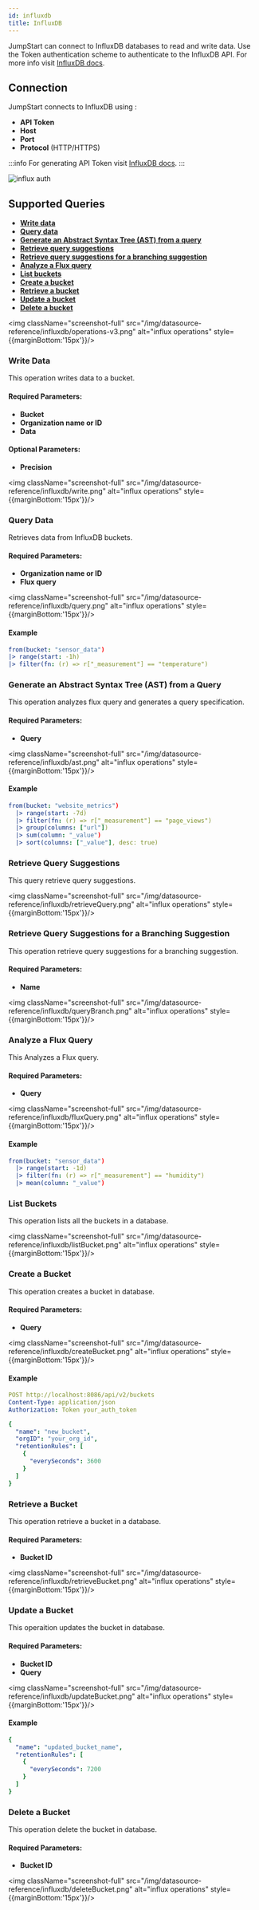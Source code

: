 ```yaml
---
id: influxdb
title: InfluxDB
---
```


JumpStart can connect to InfluxDB databases to read and write data. Use the Token authentication scheme to authenticate to the InfluxDB API. For more info visit [InfluxDB docs](https://docs.influxdata.com/).

<div style={{paddingTop:'24px'}}>

## Connection

JumpStart connects to InfluxDB using :

- **API Token**
- **Host**
- **Port**
- **Protocol** (HTTP/HTTPS)

:::info
For generating API Token visit [InfluxDB docs](https://docs.influxdata.com/influxdb/cloud/security/tokens/create-token/).
:::

<div style={{textAlign: 'center'}}>

<img className="screenshot-full" src="/img/datasource-reference/influxdb/influxauth-v3.png" alt="influx auth" />

</div>

</div>

<div style={{paddingTop:'24px'}}>

## Supported Queries

- **[Write data](#write-data)**
- **[Query data](#query-data)**
- **[Generate an Abstract Syntax Tree (AST) from a query](#generate-an-abstract-syntax-tree-ast-from-a-query)**
- **[Retrieve query suggestions](#retrieve-query-suggestions)**
- **[Retrieve query suggestions for a branching suggestion](#retrieve-query-suggestions-for-a-branching-suggestion)**
- **[Analyze a Flux query](#analyze-a-flux-query)**
- **[List buckets](#list-buckets)**
- **[Create a bucket](#create-a-bucket)**
- **[Retrieve a bucket](#retrieve-a-bucket)**
- **[Update a bucket](#update-a-bucket)**
- **[Delete a bucket](#delete-a-bucket)**


<img className="screenshot-full" src="/img/datasource-reference/influxdb/operations-v3.png" alt="influx operations" style={{marginBottom:'15px'}}/>


### Write Data 

This operation writes data to a bucket.

#### Required Parameters:

- **Bucket**
- **Organization name or ID**
- **Data**

#### Optional Parameters: 

- **Precision**

<img className="screenshot-full" src="/img/datasource-reference/influxdb/write.png" alt="influx operations" style={{marginBottom:'15px'}}/>

### Query Data

Retrieves data from InfluxDB buckets.

#### Required Parameters:
- **Organization name or ID**
- **Flux query**

<img className="screenshot-full" src="/img/datasource-reference/influxdb/query.png" alt="influx operations" style={{marginBottom:'15px'}}/>

#### Example

```yaml
from(bucket: "sensor_data") 
|> range(start: -1h) 
|> filter(fn: (r) => r["_measurement"] == "temperature")
```

### Generate an Abstract Syntax Tree (AST) from a Query

This operation analyzes flux query and generates a query specification.

#### Required Parameters: 

- **Query**

<img className="screenshot-full" src="/img/datasource-reference/influxdb/ast.png" alt="influx operations" style={{marginBottom:'15px'}}/>

#### Example

```yaml
from(bucket: "website_metrics")
  |> range(start: -7d)
  |> filter(fn: (r) => r["_measurement"] == "page_views")
  |> group(columns: ["url"])
  |> sum(column: "_value")
  |> sort(columns: ["_value"], desc: true)
```

### Retrieve Query Suggestions 

This query retrieve query suggestions.

<img className="screenshot-full" src="/img/datasource-reference/influxdb/retrieveQuery.png" alt="influx operations" style={{marginBottom:'15px'}}/>

### Retrieve Query Suggestions for a Branching Suggestion 

This operation retrieve query suggestions for a branching suggestion.

#### Required Parameters:
- **Name**

<img className="screenshot-full" src="/img/datasource-reference/influxdb/queryBranch.png" alt="influx operations" style={{marginBottom:'15px'}}/>

### Analyze a Flux Query 

This Analyzes a Flux query.

#### Required Parameters:

- **Query**

<img className="screenshot-full" src="/img/datasource-reference/influxdb/fluxQuery.png" alt="influx operations" style={{marginBottom:'15px'}}/>

#### Example
```yaml
from(bucket: "sensor_data")
  |> range(start: -1d)
  |> filter(fn: (r) => r["_measurement"] == "humidity")
  |> mean(column: "_value")
```

### List Buckets 

This operation lists all the buckets in a database.

<img className="screenshot-full" src="/img/datasource-reference/influxdb/listBucket.png" alt="influx operations" style={{marginBottom:'15px'}}/>

### Create a Bucket 

This operation creates a bucket in database.

#### Required Parameters:

- **Query**

<img className="screenshot-full" src="/img/datasource-reference/influxdb/createBucket.png" alt="influx operations" style={{marginBottom:'15px'}}/>

#### Example
```yaml
POST http://localhost:8086/api/v2/buckets
Content-Type: application/json
Authorization: Token your_auth_token

{
  "name": "new_bucket",
  "orgID": "your_org_id",
  "retentionRules": [
    {
      "everySeconds": 3600
    }
  ]
}
```

### Retrieve a Bucket 

This operation retrieve a bucket in a database.

#### Required Parameters:
- **Bucket ID**

<img className="screenshot-full" src="/img/datasource-reference/influxdb/retrieveBucket.png" alt="influx operations" style={{marginBottom:'15px'}}/>

### Update a Bucket

This operaition updates the bucket in database.

#### Required Parameters:
- **Bucket ID**
- **Query**

<img className="screenshot-full" src="/img/datasource-reference/influxdb/updateBucket.png" alt="influx operations" style={{marginBottom:'15px'}}/>

#### Example
```yaml
{
  "name": "updated_bucket_name",
  "retentionRules": [
    {
      "everySeconds": 7200
    }
  ]
}
```

### Delete a Bucket

This operation delete the bucket in database.

#### Required Parameters:
- **Bucket ID**

<img className="screenshot-full" src="/img/datasource-reference/influxdb/deleteBucket.png" alt="influx operations" style={{marginBottom:'15px'}}/>

</div>
